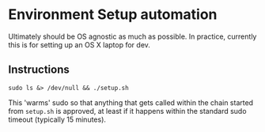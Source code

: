 # Environment Setup automation
Ultimately should be OS agnostic as much as possible. In practice, currently this is for setting up an OS X laptop for dev.

## Instructions
`sudo ls &> /dev/null && ./setup.sh`

This 'warms' sudo so that anything that gets called within the chain started from `setup.sh` is approved, at least if it happens within the standard sudo timeout (typically 15 minutes).
